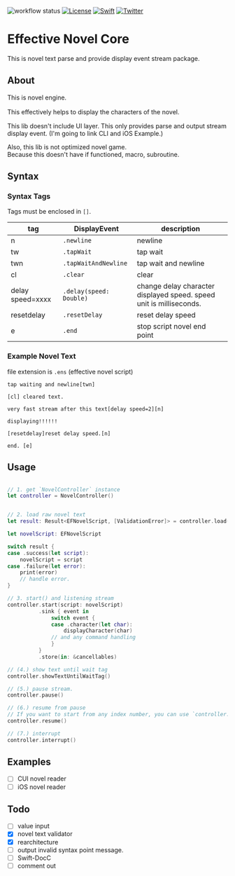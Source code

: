 ![workflow status](https://github.com/mui-z/effective-novel-core/actions/workflows/actions.yaml/badge.svg)
[![License](https://img.shields.io/github/license/mui-z/GithubRepoSearcher?labelColor=333333)](https://github.com/mui-z/effective-novel-core/blob/main/LICENSE)
[![Swift](https://img.shields.io/badge/Swift-FA7343)](https://github.com/apple/swift)
[![Twitter](https://img.shields.io/twitter/url/https/twitter.com/mui_z_.svg?style=social&label=Follow%20%40mui-z)](https://twitter.com/mui_z_)


# Effective Novel Core

This is novel text parse and provide display event stream package.

## About
This is novel engine.

This effectively helps to display the characters of the novel.　　

This lib doesn't include UI layer.
This only provides parse and output stream display event. (I'm going to link CLI and iOS Example.)

Also, this lib is not optimized novel game.  
Because this doesn't have if functioned, macro, subroutine.

## Syntax

### Syntax Tags
Tags must be enclosed in `[]`.

| tag              | DisplayEvent            | description                                                         |
|------------------|-------------------------|---------------------------------------------------------------------|
| n                | `.newline`              | newline                                                             |
| tw               | `.tapWait`              | tap wait                                                            |
| twn              | `.tapWaitAndNewline`    | tap wait and newline                                                |
| cl               | `.clear`                | clear                                                               |
| delay speed=xxxx | `.delay(speed: Double)` | change delay character displayed speed. speed unit is milliseconds. |
| resetdelay       | `.resetDelay`           | reset delay speed                                                   |
| e                | `.end`                  | stop script novel end point                                         |


### Example Novel Text

file extension is `.ens` (effective novel script)

```sample.ens
tap waiting and newline[twn]

[cl] cleared text.

very fast stream after this text[delay speed=2][n]

displaying!!!!!!

[resetdelay]reset delay speed.[n]

end. [e]
```

## Usage

```swift

// 1. get `NovelController` instance
let controller = NovelController()


// 2. load raw novel text
let result: Result<EFNovelScript, [ValidationError]> = controller.load(rawText: rawText)

let novelScript: EFNovelScript

switch result {
case .success(let script):
    novelScript = script
case .failure(let error):
    print(error)
    // handle error.
}

// 3. start() and listening stream
controller.start(script: novelScript)
          .sink { event in
              switch event {
              case .character(let char):
                  displayCharacter(char)
              // and any command handling
              }
          }
          .store(in: &cancellables)

// (4.) show text until wait tag
controller.showTextUntilWaitTag()

// (5.) pause stream.
controller.pause()

// (6.) resume from pause
// If you want to start from any index number, you can use `controller.resume(at: 100)`
controller.resume() 

// (7.) interrupt
controller.interrupt()


```



## Examples
- [ ] CUI novel reader
- [ ] iOS novel reader

## Todo
- [ ] value input
- [x] novel text validator
- [x] rearchitecture
- [ ] output invalid syntax point message.
- [ ] Swift-DocC
- [ ] comment out
